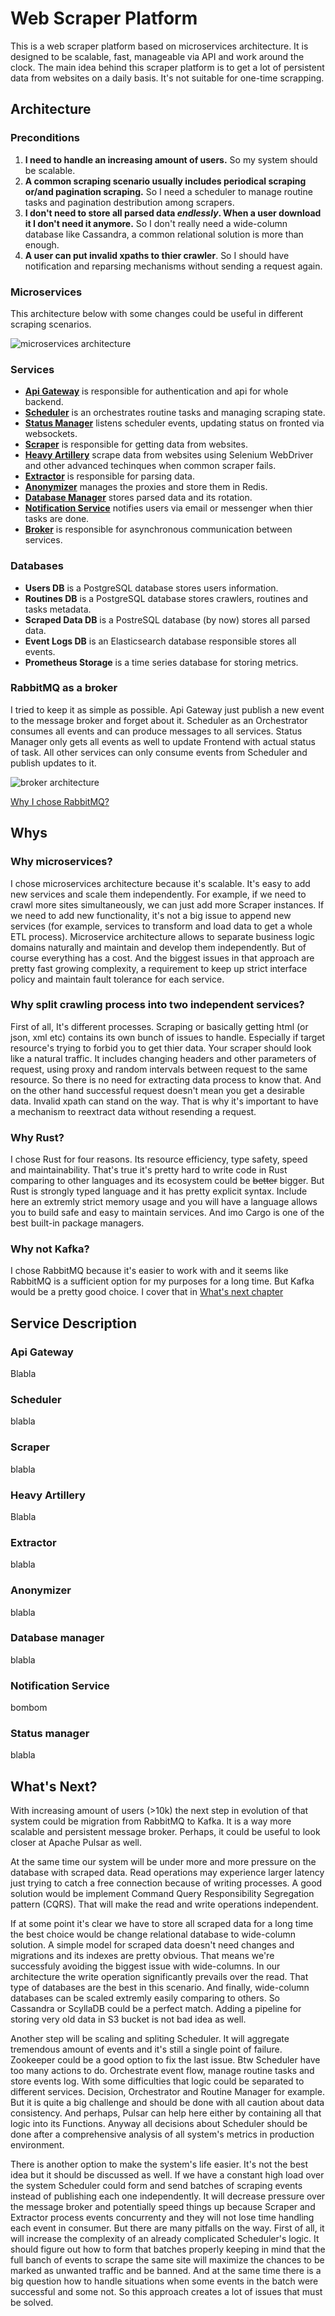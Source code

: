 # Web Scraper Platform

This is a web scraper platform based on microservices architecture. It is designed to be scalable, fast, manageable via API and work around the clock. The main idea behind this scraper platform is to get a lot of persistent data from websites on a daily basis. It's not suitable for one-time scrapping.

## Architecture

### Preconditions

1. **I need to handle an increasing amount of users.** So my system should be scalable.
2. **A common scraping scenario usually includes periodical scraping or/and pagination scraping.** So I need a scheduler to manage routine tasks and pagination destribution among scrapers.
3. **I don't need to store all parsed data _endlessly_. When a user download it I don't need it anymore.** So I don't really need a wide-column database like Cassandra, a common relational solution is more than enough.
4. **A user can put invalid xpaths to thier crawler**. So I should have notification and reparsing mechanisms without sending a request again.

### Microservices

This architecture below with some changes could be useful in different scraping scenarios.

![microservices architecture](/docs/microservices_architecture.png)

### Services

- [**Api Gateway**](#api-gateway) is responsible for authentication and api for whole backend.
- [**Scheduler**](#scheduler) is an orchestrates routine tasks and managing scraping state.
- [**Status Manager**](#status-manager) listens scheduler events, updating status on fronted via websockets.
- [**Scraper**](#scraper) is responsible for getting data from websites.
- [**Heavy Artillery**](#heavy-artillery) scrape data from websites using Selenium WebDriver and other advanced techinques when common scraper fails.
- [**Extractor**](#extractor) is responsible for parsing data.
- [**Anonymizer**](#anonymizer) manages the proxies and store them in Redis.
- [**Database Manager**](#database-manager) stores parsed data and its rotation.
- [**Notification Service**](#notification-service) notifies users via email or messenger when thier tasks are done.
- [**Broker**](#rabbitmq-as-a-broker) is responsible for asynchronous communication between services.

### Databases

<!-- TODO: update this -->

- **Users DB** is a PostgreSQL database stores users information.
- **Routines DB** is a PostgreSQL database stores crawlers, routines and tasks metadata.
- **Scraped Data DB** is a PostreSQL database (by now) stores all parsed data.
- **Event Logs DB** is an Elasticsearch database responsible stores all events.
- **Prometheus Storage** is a time series database for storing metrics.

### RabbitMQ as a broker

I tried to keep it as simple as possible. Api Gateway just publish a new event to the message broker and forget about it. Scheduler as an Orchestrator consumes all events and can produce messages to all services. Status Manager only gets all events as well to update Frontend with actual status of task. All other services can only consume events from Scheduler and publish updates to it.

![broker architecture](/docs/rabbit_architecture.png)

[Why I chose RabbitMQ?](#why-not-kafka)

## Whys

### Why microservices?

I chose microservices architecture because it's scalable. It's easy to add new services and scale them independently. For example, if we need to crawl more sites simultaneously, we can just add more Scraper instances. If we need to add new functionality, it's not a big issue to append new services (for example, services to transform and load data to get a whole ETL process). Microservice architecture allows to separate business logic domains naturally and maintain and develop them independently. But of course everything has a cost. And the biggest issues in that approach are pretty fast growing complexity, a requirement to keep up strict interface policy and maintain fault tolerance for each service.

### Why split crawling process into two independent services?

First of all, It's different processes. Scraping or basically getting html (or json, xml etc) contains its own bunch of issues to handle. Especially if target resource's trying to forbid you to get thier data. Your scraper should look like a natural traffic. It includes changing headers and other parameters of request, using proxy and random intervals between request to the same resource. So there is no need for extracting data process to know that. And on the other hand successful request doesn't mean you get a desirable data. Invalid xpath can stand on the way. That is why it's important to have a mechanism to reextract data without resending a request.

### Why Rust?

I chose Rust for four reasons. Its resource efficiency, type safety, speed and maintainability. That's true it's pretty hard to write code in Rust comparing to other languages and its ecosystem could be ~~better~~ bigger. But Rust is strongly typed language and it has pretty explicit syntax. Include here an extremly strict memory usage and you will have a language allows you to build safe and easy to maintain services. And imo Cargo is one of the best built-in package managers.

### Why not Kafka?

I chose RabbitMQ because it's easier to work with and it seems like RabbitMQ is a sufficient option for my purposes for a long time. But Kafka would be a pretty good choice. I cover that in [What's next chapter](#whats-next)

## Service Description

### Api Gateway

Blabla

### Scheduler

blabla

### Scraper

blabla

### Heavy Artillery

Blabla

### Extractor

blabla

### Anonymizer

blabla

### Database manager

blabla

### Notification Service

bombom

### Status manager

blabla

## What's Next?

With increasing amount of users (>10k) the next step in evolution of that system could be migration from RabbitMQ to Kafka. It is a way more scalable and persistent message broker. Perhaps, it could be useful to look closer at Apache Pulsar as well.

At the same time our system will be under more and more pressure on the database with scraped data. Read operations may experience larger latency just trying to catch a free connection because of writing processes. A good solution would be implement Command Query Responsibility Segregation pattern (CQRS). That will make the read and write operations independent.

If at some point it's clear we have to store all scraped data for a long time the best choice would be change relational database to wide-column solution. A simple model for scraped data doesn't need changes and migrations and its indexes are pretty obvious. That means we're successfuly avoiding the biggest issue with wide-columns. In our architecture the write operation significantly prevails over the read. That type of databases are the best in this scenario. And finally, wide-column databases can be scaled extremly easily comparing to others. So Cassandra or ScyllaDB could be a perfect match. Adding a pipeline for storing very old data in S3 bucket is not bad idea as well.

Another step will be scaling and spliting Scheduler. It will aggregate tremendous amount of events and it's still a single point of failure. Zookeeper could be a good option to fix the last issue. Btw Scheduler have too many actions to do. Orchestrate event flow, manage routine tasks and store events log. With some difficulties that logic could be separated to different services. Decision, Orchestrator and Routine Manager for example. But it is quite a big challenge and should be done with all caution about data consistency. And perhaps, Pulsar can help here either by containing all that logic into its Functions. Anyway all decisions about Scheduler should be done after a comprehensive analysis of all system's metrics in production environment.

There is another option to make the system's life easier. It's not the best idea but it should be discussed as well. If we have a constant high load over the system Scheduler could form and send batches of scraping events instead of publishing each one independently. It will decrease pressure over the message broker and potentially speed things up because Scraper and Extractor process events concurrenty and they will not lose time handling each event in consumer. But there are many pitfalls on the way. First of all, it will increase the complexity of an already complicated Scheduler's logic. It should figure out how to form that batches properly keeping in mind that the full banch of events to scrape the same site will maximize the chances to be marked as unwanted traffic and be banned. And at the same time there is a big question how to handle situations when some events in the batch were successful and some not. So this approach creates a lot of issues that must be solved.
